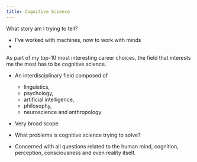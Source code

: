```yaml
---
title: Cognitive Science
---
```


What story am I trying to tell?
 - I've worked with machines, now to work with minds
 -

As part of my top-10 most interesting career choices, the field that interests me the most has to be cognitive science.

- An interdisciplinary field composed of
  - linguistics,
  - psychology,
  - artificial intelligence,
  - philosophy,
  - neuroscience and anthropology

- Very broad scope

- What problems is cognitive science trying to solve?
- Concerned with all questions related to the human mind, cognition, perception, consciousness and even reality itself.
